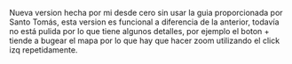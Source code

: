 Nueva version hecha por mi desde cero sin usar la guia proporcionada por Santo Tomás, esta version es funcional a diferencia de la anterior, todavía no está pulida por lo que tiene algunos detalles, por ejemplo
el boton + tiende a bugear el mapa por lo que hay que hacer zoom utilizando el click izq repetidamente.
